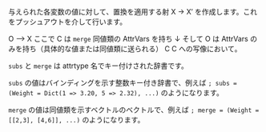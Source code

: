 与えられた各変数の値に対して、置換を適用する射 X → X′ を作成します。これをプッシュアウトを介して行います。

O –> X    ここで C は `merge` 同値類の AttrVars を持ち    ↓          そして O は AttrVars のみを持ち（具体的な値または同値類に送られる）    C          C への写像において。

`subs` と `merge` は attrtype 名でキー付けされた辞書です。

`subs` の値はバインディングを示す整数キー付き辞書で、例えば `; subs = (Weight = Dict(1 => 3.20, 5 => 2.32), ...)` のようになります。

`merge` の値は同値類を示すベクトルのベクトルで、例えば `; merge = (Weight = [[2,3], [4,6]], ...)` のようになります。
